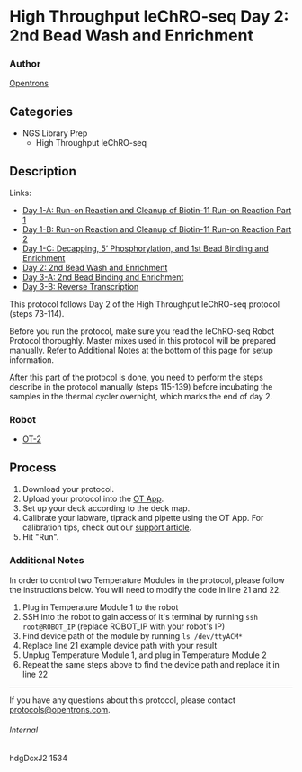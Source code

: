# High Throughput leChRO-seq Day 2: 2nd Bead Wash and Enrichment

### Author
[Opentrons](http://www.opentrons.com/)

## Categories
* NGS Library Prep
    * High Throughput leChRO-seq

## Description
Links:
* [Day 1-A: Run-on Reaction and Cleanup of Biotin-11 Run-on Reaction Part 1](./1534-cornell-university-part1)
* [Day 1-B: Run-on Reaction and Cleanup of Biotin-11 Run-on Reaction Part 2](./1534-cornell-university-part2)
* [Day 1-C: Decapping, 5’ Phosphorylation, and 1st Bead Binding and Enrichment](./1534-cornell-university-part3)
* [Day 2: 2nd Bead Wash and Enrichment](./1534-cornell-university-part4)
* [Day 3-A: 2nd Bead Binding and Enrichment](./1534-cornell-university-part5)
* [Day 3-B: Reverse Transcription](./1534-cornell-university-part6)

This protocol follows Day 2 of the High Throughput leChRO-seq protocol (steps 73-114).

Before you run the protocol, make sure you read the leChRO-seq Robot Protocol thoroughly. Master mixes used in this protocol will be prepared manually. Refer to Additional Notes at the bottom of this page for setup information.

After this part of the protocol is done, you need to perform the steps describe in the protocol manually (steps 115-139) before incubating the samples in the thermal cycler overnight, which marks the end of day 2.

### Robot
* [OT-2](https://opentrons.com/ot-2)

## Process
1. Download your protocol.
2. Upload your protocol into the [OT App](https://opentrons.com/ot-app).
3. Set up your deck according to the deck map.
4. Calibrate your labware, tiprack and pipette using the OT App. For calibration tips, check out our [support article](https://support.opentrons.com/ot-2/getting-started-software-setup/deck-calibration).
5. Hit "Run".


### Additional Notes
In order to control two Temperature Modules in the protocol, please follow the instructions below. You will need to modify the code in line 21 and 22.
1. Plug in Temperature Module 1 to the robot
1. SSH into the robot to gain access of it's terminal by running `ssh root@ROBOT_IP` (replace ROBOT_IP with your robot's IP)
2. Find device path of the module by running `ls /dev/ttyACM*`
3. Replace line 21 example device path with your result
4. Unplug Temperature Module 1, and plug in Temperature Module 2
5. Repeat the same steps above to find the device path and replace it in line 22

---

If you have any questions about this protocol, please contact protocols@opentrons.com.

###### Internal
hdgDcxJ2
1534
